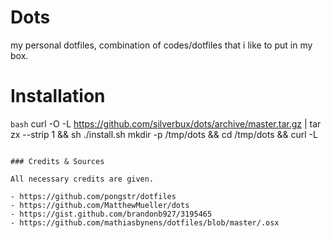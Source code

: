 Dots
====

my personal dotfiles, combination of codes/dotfiles that i like to put in my box.

# Installation

```bash```
curl -O -L https://github.com/silverbux/dots/archive/master.tar.gz | tar zx --strip 1 && sh ./install.sh
mkdir -p /tmp/dots && cd /tmp/dots && curl -L
```

### Credits & Sources

All necessary credits are given.

- https://github.com/pongstr/dotfiles
- https://github.com/MatthewMueller/dots
- https://gist.github.com/brandonb927/3195465
- https://github.com/mathiasbynens/dotfiles/blob/master/.osx
